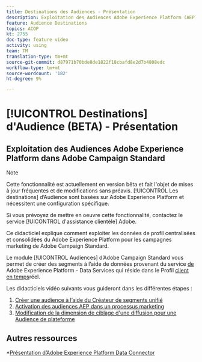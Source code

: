```yaml
---
title: Destinations des Audiences - Présentation
description: Exploitation des Audiences Adobe Experience Platform (AEP) dans Adobe Campaign Standard (ACS)
feature: Audience Destinations
topics: ACOP
kt: 2755
doc-type: feature video
activity: using
team: TM
translation-type: tm+mt
source-git-commit: d87971b70bde8de1822f18cbafd8e2d7b4808edc
workflow-type: tm+mt
source-wordcount: '182'
ht-degree: 9%

---
```



# [!UICONTROL Destinations] d&#39;Audience (BETA) - Présentation

## Exploitation des Audiences Adobe Experience Platform dans Adobe Campaign Standard

>[!NOTE]
>
>Cette fonctionnalité est actuellement en version bêta et fait l&#39;objet de mises à jour fréquentes et de modifications sans préavis. [!UICONTROL Les destinations] d’Audience sont basées sur Adobe Experience Platform et nécessitent une configuration spécifique.
>
>Si vous prévoyez de mettre en oeuvre cette fonctionnalité, contactez le service [!UICONTROL d&#39;assistance clientèle] Adobe.


Ce didacticiel explique comment exploiter les données de profil centralisées et consolidées du Adobe Experience Platform pour les campagnes marketing de Adobe Campaign Standard.

Le module [!UICONTROL Audiences] d’Adobe Campaign Standard vous permet de créer des segments à l’aide de données provenant du service [de](https://www.adobe.io/apis/experienceplatform/home/services.html) Adobe Experience Platform - Data Services qui réside dans le Profil [client en temps](https://docs.adobe.com/content/help/en/platform-learn/tutorials/profiles/understanding-the-real-time-customer-profile.html)réel.

Les didacticiels vidéo suivants vous guideront dans les différentes étapes :

1. [Créer une audience à l’aide du Créateur de segments unifié](/help/profiles-and-audiences/audience-destinations/creating-audiences-using-segment-builder.md)
2. [Activation des audiences AEP dans un processus marketing](/help/profiles-and-audiences/audience-destinations/activating-aep-audiences.md)
3. [Modification de la dimension de ciblage d&#39;une diffusion pour une Audience de plateforme](/help/profiles-and-audiences/audience-destinations/changing-targeting-dimension.md)

## Autres ressources

*[Présentation d’Adobe Experience Platform Data Connector](/help/administrating/adobe-experience-platform-data-connector/understanding-the-adobe-experience-platform-data-connector.md)

